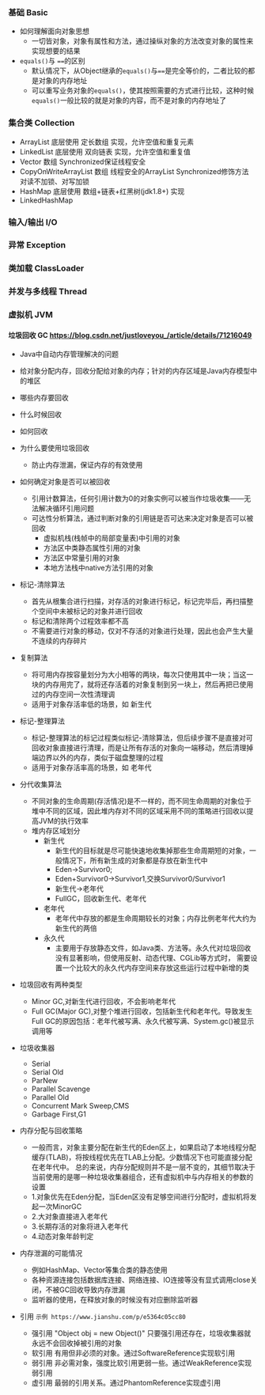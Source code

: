 ### 基础 Basic
- 如何理解面向对象思想  
  - 一切皆对象，对象有属性和方法，通过操纵对象的方法改变对象的属性来实现想要的结果  
- `equals()`与 `==`的区别  
  - 默认情况下，从Object继承的`equals()`与`==`是完全等价的，二者比较的都是对象的内存地址
  - 可以重写业务对象的`equals()`，使其按照需要的方式进行比较，这种时候`equals()`一般比较的就是对象的内容，而不是对象的内存地址了  

### 集合类 Collection
- ArrayList 底层使用 定长数组 实现，允许空值和重复元素
- LinkedList 底层使用 双向链表 实现，允许空值和重复值
- Vector 数组 Synchronized保证线程安全
- CopyOnWriteArrayList 数组 线程安全的ArrayList Synchronized修饰方法 对读不加锁、对写加锁
- HashMap 底层使用 数组+链表+红黑树(jdk1.8+) 实现
- LinkedHashMap 


### 输入/输出 I/O

### 异常 Exception

### 类加载 ClassLoader

### 并发与多线程 Thread

### 虚拟机 JVM

#### 垃圾回收 GC  https://blog.csdn.net/justloveyou_/article/details/71216049
- Java中自动内存管理解决的问题
 - 给对象分配内存，回收分配给对象的内存；针对的内存区域是Java内存模型中的堆区
 - 哪些内存要回收
 - 什么时候回收
 - 如何回收
- 为什么要使用垃圾回收
  - 防止内存泄漏，保证内存的有效使用
- 如何确定对象是否可以被回收
  - 引用计数算法，任何引用计数为0的对象实例可以被当作垃圾收集——无法解决循环引用问题
  - 可达性分析算法，通过判断对象的引用链是否可达来决定对象是否可以被回收
    - 虚拟机栈(栈帧中的局部变量表)中引用的对象
    - 方法区中类静态属性引用的对象
    - 方法区中常量引用的对象
    - 本地方法栈中native方法引用的对象
- 标记-清除算法
  - 首先从根集合进行扫描，对存活的对象进行标记，标记完毕后，再扫描整个空间中未被标记的对象并进行回收
  - 标记和清除两个过程效率都不高
  - 不需要进行对象的移动，仅对不存活的对象进行处理，因此也会产生大量不连续的内存碎片
- 复制算法
  - 将可用内存按容量划分为大小相等的两块，每次只使用其中一块；当这一块的内存用完了，就将还存活着的对象复制到另一块上，然后再把已使用过的内存空间一次性清理调
  - 适用于对象存活率低的场景，如 新生代
- 标记-整理算法
  - 标记-整理算法的标记过程类似标记-清除算法，但后续步骤不是直接对可回收对象直接进行清理，而是让所有存活的对象向一端移动，然后清理掉端边界以外的内存，类似于磁盘整理的过程
  - 适用于对象存活率高的场景，如 老年代
- 分代收集算法
  - 不同对象的生命周期(存活情况)是不一样的，而不同生命周期的对象位于堆中不同的区域，因此堆内存对不同的区域采用不同的策略进行回收以提高JVM的执行效率
  - 堆内存区域划分
    - 新生代
      - 新生代的目标就是尽可能快速地收集掉那些生命周期短的对象，一般情况下，所有新生成的对象都是存放在新生代中
      - Eden→Survivor0;
      - Eden+Survivor0→Survivor1,交换Survivor0/Survivor1
      - 新生代→老年代
      - FullGC，回收新生代、老年代
    - 老年代
      - 老年代中存放的都是生命周期较长的对象；内存比例老年代大约为新生代的两倍
    - 永久代
      - 主要用于存放静态文件，如Java类、方法等。永久代对垃圾回收没有显著影响，但使用反射、动态代理、CGLib等方式时，
        需要设置一个比较大的永久代内存空间来存放这些运行过程中新增的类
- 垃圾回收有两种类型
  - Minor GC,对新生代进行回收，不会影响老年代
  - Full GC(Major GC),对整个堆进行回收，包括新生代和老年代。导致发生Full GC的原因包括：老年代被写满、永久代被写满、System.gc()被显示调用等
  
- 垃圾收集器
  - Serial 
  - Serial Old
  - ParNew
  - Parallel Scavenge 
  - Parallel Old
  - Concurrent Mark Sweep,CMS
  - Garbage First,G1
  
- 内存分配与回收策略
  - 一般而言，对象主要分配在新生代的Eden区上，如果启动了本地线程分配缓存(TLAB)，将按线程优先在TLAB上分配。少数情况下也可能直接分配在老年代中。
    总的来说，内存分配规则并不是一层不变的，其细节取决于当前使用的是哪一种垃圾收集器组合，还有虚拟机中与内存相关的参数的设置
  - 1.对象优先在Eden分配，当Eden区没有足够空间进行分配时，虚拟机将发起一次MinorGC
  - 2.大对象直接进入老年代
  - 3.长期存活的对象将进入老年代
  - 4.动态对象年龄判定
  
- 内存泄漏的可能情况
  - 例如HashMap、Vector等集合类的静态使用
  - 各种资源连接包括数据库连接、网络连接、IO连接等没有显式调用close关闭，不被GC回收导致内存泄漏
  - 监听器的使用，在释放对象的时候没有对应删除监听器
  
- 引用 `示例 https://www.jianshu.com/p/e5364c05cc80`
  - 强引用 "Object obj = new Object()" 只要强引用还存在，垃圾收集器就永远不会回收掉被引用的对象
  - 软引用 有用但非必须的对象。通过SoftwareReference实现软引用
  - 弱引用 非必需对象，强度比软引用更弱一些。通过WeakReference实现弱引用
  - 虚引用 最弱的引用关系。通过PhantomReference实现虚引用
  
